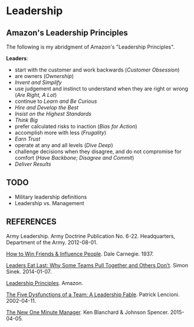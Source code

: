 ---
---

Leadership
==========

## Amazon's Leadership Principles

The following is my abridgment of Amazon's "Leadership Principles".

**Leaders**:
- start with the customer and work backwards (_Customer Obsession_)
- are owners (_Ownership_)
- _Invent and Simplify_
- use judgement and instinct to understand when they are right or wrong (_Are Right, A Lot_)
- continue to _Learn and Be Curious_
- _Hire and Develop the Best_
- _Insist on the Highest Standards_
- _Think Big_
- prefer calculated risks to inaction (_Bias for Action_)
- accomplish more with less (_Frugality_)
- _Earn Trust_
- operate at any and all levels (_Dive Deep_)
- challenge decisions when they disagree, and do not compromise for comfort (_Have Backbone; Disagree and Commit_)
- _Deliver Results_

## TODO

- Military leadership definitions
- Leadership vs. Management

## REFERENCES

Army Leadership. Army Doctrine Publication No. 6-22. Headquarters, Department of the Army. 2012-08-01.

[How to Win Friends & Influence People](http://amzn.to/2fmAzsY). Dale Carnegie. 1937.

[Leaders Eat Last: Why Some Teams Pull Together and Others Don’t](http://amzn.to/2gtLZrc). Simon Sinek. 2014-01-07.

[Leadership Principles](https://www.amazon.jobs/principles). Amazon.

[The Five Dysfunctions of a Team: A Leadership Fable](http://amzn.to/2gtLVaP). Patrick Lencioni. 2002-04-11.

[The New One Minute Manager](http://amzn.to/2fAvBnU). Ken Blanchard & Johnson Spencer. 2015-04-05.
